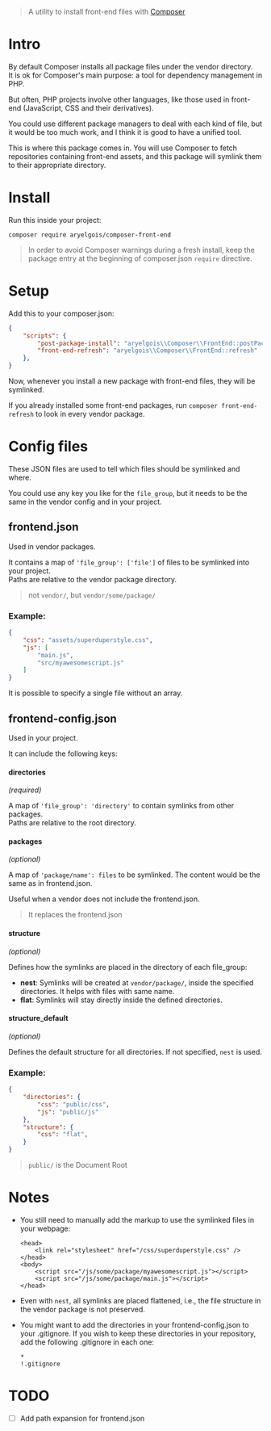 > A utility to install front-end files with [Composer][getcomposer]

# Intro

By default Composer installs all package files under the vendor directory.  
It is ok for Composer's main purpose: a tool for dependency management in PHP.

But often, PHP projects involve other languages, like those used in front-end
(JavaScript, CSS and their derivatives).

You could use different package managers to deal with each kind of file, but it
would be too much work, and I think it is good to have a unified tool.

This is where this package comes in. You will use Composer to fetch repositories
containing front-end assets, and this package will symlink them to their
appropriate directory.


# Install

Run this inside your project:

`composer require aryelgois/composer-front-end`

> In order to avoid Composer warnings during a fresh install, keep the package
> entry at the beginning of composer.json `require` directive.


# Setup

Add this to your composer.json:

```json
{
    "scripts": {
        "post-package-install": "aryelgois\\Composer\\FrontEnd::postPackageInstall",
        "front-end-refresh": "aryelgois\\Composer\\FrontEnd::refresh"
    },
}
```

Now, whenever you install a new package with front-end files, they will be
symlinked.

If you already installed some front-end packages, run
`composer front-end-refresh` to look in every vendor package.


# Config files

These JSON files are used to tell which files should be symlinked and where.

You could use any key you like for the `file_group`, but it needs to be the same
in the vendor config and in your project.


## frontend.json

Used in vendor packages.

It contains a map of `'file_group': ['file']` of files to be symlinked into your
project.  
Paths are relative to the vendor package directory.

> not `vendor/`, but `vendor/some/package/`

### Example:

```json
{
    "css": "assets/superduperstyle.css",
    "js": [
        "main.js",
        "src/myawesomescript.js"
    ]
}
```

It is possible to specify a single file without an array.


## frontend-config.json

Used in your project.

It can include the following keys:

#### directories

_(required)_

A map of `'file_group': 'directory'` to contain symlinks from other packages.  
Paths are relative to the root directory.

#### packages

_(optional)_

A map of `'package/name': files` to be symlinked. The content would be the same
as in frontend.json.

Useful when a vendor does not include the frontend.json.

> It replaces the frontend.json

#### structure

_(optional)_

Defines how the symlinks are placed in the directory of each file_group:

* **nest**: Symlinks will be created at `vendor/package/`, inside the specified
  directories. It helps with files with same name.
* **flat**: Symlinks will stay directly inside the defined directories.


#### structure_default

_(optional)_

Defines the default structure for all directories. If not specified, `nest` is
used.

### Example:

```json
{
    "directories": {
        "css": "public/css",
        "js": "public/js"
    },
    "structure": {
        "css": "flat",        
    }
}
```

> `public/` is the Document Root


# Notes

* You still need to manually add the markup to use the symlinked files in your
  webpage:

      <head>
          <link rel="stylesheet" href="/css/superduperstyle.css" />
      </head>
      <body>
          <script src="/js/some/package/myawesomescript.js"></script>
          <script src="/js/some/package/main.js"></script>
      </head>

* Even with `nest`, all symlinks are placed flattened, i.e., the file structure
  in the vendor package is not preserved.

* You might want to add the directories in your frontend-config.json to your
  .gitignore. If you wish to keep these directories in your repository, add the
  following .gitignore in each one:

      *
      !.gitignore

# TODO

* [ ] Add path expansion for frontend.json


[getcomposer]: https://getcomposer.org/
